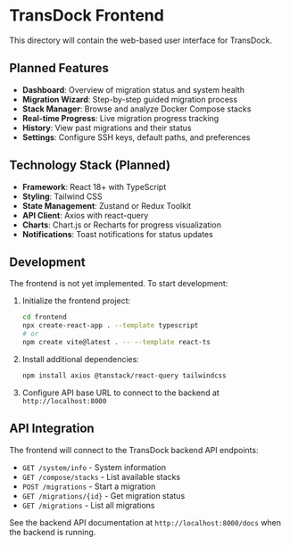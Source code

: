 # TransDock Frontend

This directory will contain the web-based user interface for TransDock.

## Planned Features

- **Dashboard**: Overview of migration status and system health
- **Migration Wizard**: Step-by-step guided migration process
- **Stack Manager**: Browse and analyze Docker Compose stacks
- **Real-time Progress**: Live migration progress tracking
- **History**: View past migrations and their status
- **Settings**: Configure SSH keys, default paths, and preferences

## Technology Stack (Planned)

- **Framework**: React 18+ with TypeScript
- **Styling**: Tailwind CSS
- **State Management**: Zustand or Redux Toolkit
- **API Client**: Axios with react-query
- **Charts**: Chart.js or Recharts for progress visualization
- **Notifications**: Toast notifications for status updates

## Development

The frontend is not yet implemented. To start development:

1. Initialize the frontend project:
   ```bash
   cd frontend
   npx create-react-app . --template typescript
   # or
   npm create vite@latest . -- --template react-ts
   ```

2. Install additional dependencies:
   ```bash
   npm install axios @tanstack/react-query tailwindcss
   ```

3. Configure API base URL to connect to the backend at `http://localhost:8000`

## API Integration

The frontend will connect to the TransDock backend API endpoints:

- `GET /system/info` - System information
- `GET /compose/stacks` - List available stacks
- `POST /migrations` - Start a migration
- `GET /migrations/{id}` - Get migration status
- `GET /migrations` - List all migrations

See the backend API documentation at `http://localhost:8000/docs` when the backend is running. 